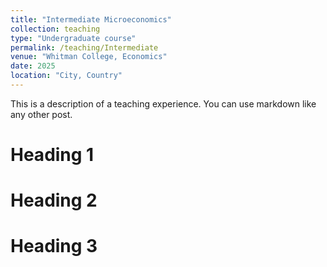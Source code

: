```yaml
---
title: "Intermediate Microeconomics"
collection: teaching
type: "Undergraduate course"
permalink: /teaching/Intermediate
venue: "Whitman College, Economics"
date: 2025
location: "City, Country"
---
```


This is a description of a teaching experience. You can use markdown like any other post.

Heading 1
======

Heading 2
======

Heading 3
======
